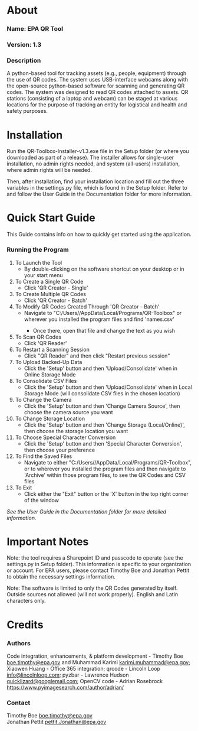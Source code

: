 # About
### Name: EPA QR Tool
### Version: 1.3

### Description
A python-based tool for tracking assets (e.g., people, equipment) through the use of QR codes. The system uses USB-interface webcams along with the open-source python-based software for scanning and generating QR codes. The system was designed to read QR codes attached to assets. QR stations (consisting of a laptop and webcam) can be staged at various locations for the purpose of tracking an entity for logistical and health and safety purposes.

# Installation
Run the QR-Toolbox-Installer-v1.3.exe file in the Setup folder (or where you downloaded as part of a release). The installer allows for single-user installation, no admin rights needed, and system (all-users) installation, where admin rights will be needed.

Then, after installation, find your installation location and fill out the three variables in the settings.py file, which is found in the Setup folder.
Refer to and follow the User Guide in the Documentation folder for more information.

# Quick Start Guide
This Guide contains info on how to quickly get started using the application.

### Running the Program
1. To Launch the Tool
   - By double-clicking on the software shortcut on your desktop or in your start menu
2. To Create a Single QR Code
    - Click 'QR Creator - Single'
3. To Create Multiple QR Codes
    - Click 'QR Creator - Batch'
4. To Modify QR Codes Created Through 'QR Creator - Batch' 
    - Navigate to "C:/Users/<yourusername>/AppData/Local/Programs/QR-Toolbox" or wherever you installed the program files
and find 'names.csv'
        - Once there, open that file and change the text as you wish
5. To Scan QR Codes
    - Click 'QR Reader'
6. To Restart a Scanning Session
    - Click "QR Reader" and then click "Restart previous session"
7. To Upload Backed-Up Data
    - Click the 'Setup' button and then 'Upload/Consolidate' when in Online Storage Mode
8. To Consolidate CSV Files
    - Click the 'Setup' button and then 'Upload/Consolidate' when in Local Storage Mode (will consolidate CSV files in the chosen location)
9. To Change the Camera
    - Click the 'Setup' button and then 'Change Camera Source', then choose the camera source you want
10. To Change Storage Location
    - Click the 'Setup' button and then 'Change Storage (Local/Online)', then choose the storage location you want
11. To Choose Special Character Conversion
    - Click the 'Setup' button and then 'Special Character Conversion', then choose your preference
12. To Find the Saved Files
    - Navigate to either "C:/Users/<yourusername>/AppData/Local/Programs/QR-Toolbox", or to wherever you installed the program files and then navigate
to 'Archive' within those program files, to see the QR Codes and CSV files
13. To Exit
    - Click either the "Exit" button or the 'X' button in the top right corner of the window

_See the User Guide in the Documentation folder for more detailed information._

# Important Notes
Note: the tool requires a Sharepoint ID and passcode to operate (see the settings.py in Setup folder). 
This information is specific to your organization or account. For EPA users, please contact Timothy Boe and Jonathan Pettit 
to obtain the necessary settings information.

Note: The software is limited to only the QR Codes generated by itself. Outside sources not allowed (will not work properly).
English and Latin characters only.

# Credits
### Authors 
Code integration, enhancements, & platform development - Timothy Boe boe.timothy@epa.gov and Muhammad Karimi 
karimi.muhammad@epa.gov; Xiaowen Huang - Office 365 integration; qrcode - Lincoln Loop info@lincolnloop.com; pyzbar - Lawrence Hudson quicklizard@googlemail.com; OpenCV code - Adrian Rosebrock https://www.pyimagesearch.com/author/adrian/

### Contact 
Timothy Boe boe.timothy@epa.gov   
Jonathan Pettit pettit.Jonathan@epa.gov